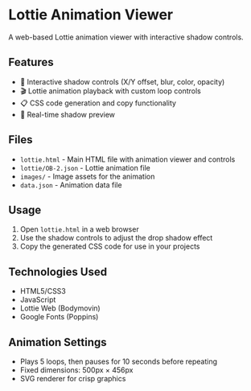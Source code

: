 # Lottie Animation Viewer

A web-based Lottie animation viewer with interactive shadow controls.

## Features

- 🎨 Interactive shadow controls (X/Y offset, blur, color, opacity)
- 🎬 Lottie animation playback with custom loop controls
- 📋 CSS code generation and copy functionality
- 🎯 Real-time shadow preview

## Files

- `lottie.html` - Main HTML file with animation viewer and controls
- `lottie/OB-2.json` - Lottie animation file
- `images/` - Image assets for the animation
- `data.json` - Animation data file

## Usage

1. Open `lottie.html` in a web browser
2. Use the shadow controls to adjust the drop shadow effect
3. Copy the generated CSS code for use in your projects

## Technologies Used

- HTML5/CSS3
- JavaScript
- Lottie Web (Bodymovin)
- Google Fonts (Poppins)

## Animation Settings

- Plays 5 loops, then pauses for 10 seconds before repeating
- Fixed dimensions: 500px × 456px
- SVG renderer for crisp graphics 